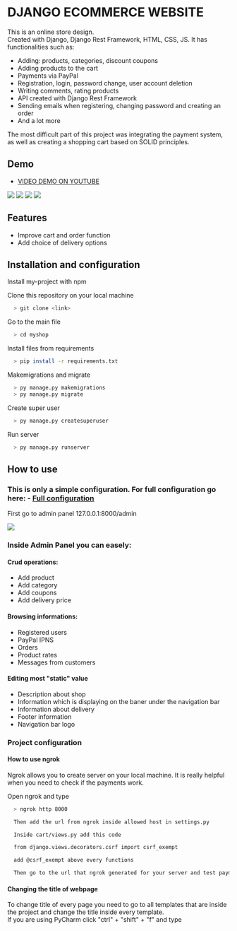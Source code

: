 
# DJANGO ECOMMERCE WEBSITE 

This is an online store design.\
Created with Django, Django Rest Framework, HTML, CSS, JS.
It has functionalities such as:
- Adding: products, categories, discount coupons
- Adding products to the cart
- Payments via PayPal
- Registration, login, password change, user account deletion
- Writing comments, rating products
- API created with Django Rest Framework
- Sending emails when registering, changing password and creating an order
- And a lot more

The most difficult part of this project was integrating the payment system, as well as creating a shopping cart based on SOLID principles.
## Demo
- [VIDEO DEMO ON YOUTUBE](https://youtu.be/LnE373sdkd0)

<img src="/files/2.png"/>
<img src="/files/3.png"/>
<img src="/files/4.png"/>
<img src="/files/5.png"/>

## Features

- Improve cart and order function 
- Add choice of delivery options

## Installation and configuration

Install my-project with npm

Clone this repository on your local machine
```bash
  > git clone <link>
```
Go to the main file 
```bash
  > cd myshop
```

Install files from requirements
```bash
  > pip install -r requirements.txt
```

Makemigrations and migrate 
```bash
  > py manage.py makemigrations
  > py manage.py migrate
```

Create super user
```bash
  > py manage.py createsuperuser
```

Run server
```bash
  > py manage.py runserver
```

## How to use
### This is only a simple configuration. For full configuration go here: - [Full configuration](https://youtu.be/LnE373sdkd0)

First go to admin panel 127.0.0.1:8000/admin

<img src="/files/1.png"/>

### Inside Admin Panel you can easely:

#### Crud operations:
- Add product
- Add category
- Add coupons
- Add delivery price


#### Browsing informations:
- Registered users
- PayPal IPNS
- Orders
- Product rates 
- Messages from customers 

#### Editing most "static" value
- Description about shop 
- Information which is displaying on the baner under the navigation bar
- Information about delivery
- Footer information 
- Navigation bar logo 


### Project configuration

#### How to use ngrok

Ngrok allows you to create server on your local machine. It is really helpful when you need to check if the payments work.


  Open ngrok and type 
```bash
  > ngrok http 8000

  Then add the url from ngrok inside allowed host in settings.py

  Inside cart/views.py add this code

  from django.views.decorators.csrf import csrf_exempt 

  add @csrf_exempt above every functions

  Then go to the url that ngrok generated for your server and test payment and django signals.
```

#### Changing the title of webpage 
To change title of every page you need to go to all templates that are inside the project
and change the title inside every template. \
If you are using PyCharm click "ctrl" + "shift" + "f" and type <title>. \
That should make it a lot easier 


#### Changing the content of emails

This website can send emails in a few cases: 
- When user successfull create a new account 
- When user is changing his password
- When user paid for a orders
- When the payment got cancelled 

First you need to go to file called "accounts". Then open folder called "templates" \
and open files which are starting with "email". \
You can easely modify the content of the emails. \

Now go to file called views.py. \
Change the value of variable subject_email in line 34 and 105 \
Now open folder called "payment" and "templates" and to the same thing in this folder. \
Then open file called "views.py" and change the value of variable subject_email in line \
21 and 45.


#### Changing static files: 
There is only one way to change PDF files that are included inside website. \
Go to your main folder, there is folder called "static" and inside this folder \
there is folder called "pdf". \
Inside this folder you can add your pdf files. \ 
Then go to application called "SHOP_INFO" in your project and folder called "templates" \
Inside this folder is a file called "all_documents.html" open it and change the file name \
that you just added.

#### For example:


```bash
  You added file called nowy_regulamin.pdf 

  So you gonna change this line of code:

  (old) <a href="{% static '/pdf/regulamin.pdf' %}">Sprawdź regulamin sklepu</a>

  (new) <a href="{% static '/pdf/nowy_regulamin.pdf' %}">Sprawdź regulamin sklepu</a>
```





## API Reference

#### All available API

```http
  127.0.0.1:8000/shop_info/api
```

On this url are displayed links for all available API:
#### Only admin user can get access 
- [GET] Product
- [GET] Category
- [POST] Product
- [POST] Category
- [GET] Order
- [GET] OrderItem
- [POST] Coupons
- [GET] Coupons
- [GET] Delivery
- [POST] Delivery
## License

[MIT](https://choosealicense.com/licenses/mit/)

